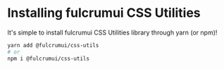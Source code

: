 # Installing fulcrumui CSS Utilities

It's simple to install fulcrumui CSS Utilities library through yarn (or npm)!

```bash
yarn add @fulcrumui/css-utils
# or
npm i @fulcrumui/css-utils
```
